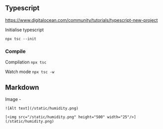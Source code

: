 ## Typescript

https://www.digitalocean.com/community/tutorials/typescript-new-project

Initialise typescript

`npx tsc --init`

### Compile

Compilation
`npx tsc`

Watch mode
`npx tsc -w`

## Markdown

Image -

```
![Alt text](/static/humidity.png)

[<img src="/static/humidity.png" height="500" width="25"/>](/static/humidity.png)
```
